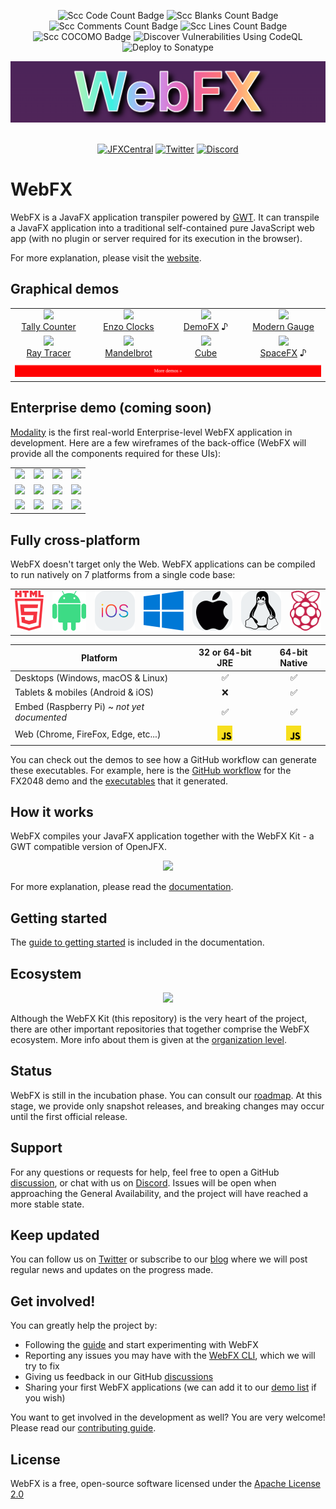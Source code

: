 
<div align="center">

![Scc Code Count Badge](https://sloc.xyz/github/webfx-project/webfx/?category=code)
![Scc Blanks Count Badge](https://sloc.xyz/github/webfx-project/webfx/?category=blanks)
![Scc Comments Count Badge](https://sloc.xyz/github/webfx-project/webfx/?category=comments)
![Scc Lines Count Badge](https://sloc.xyz/github/webfx-project/webfx/?category=lines)
![Scc COCOMO Badge](https://sloc.xyz/github/webfx-project/webfx/?category=cocomo)
![Discover Vulnerabilities Using CodeQL](https://github.com/webfx-project/webfx/actions/workflows/discover-vulnerabilities.yml/badge.svg)
![Deploy to Sonatype](https://github.com/webfx-project/webfx/actions/workflows/build-and-deploy-to-sonatype.yml/badge.svg)

<a href="https://webfx.dev"><img src="WebFX.png"/></a>
&nbsp;

[![JFXCentral](https://img.shields.io/badge/Find_me_on-JFXCentral-blue?logo=googlechrome&logoColor=white)](https://www.jfx-central.com/tools/webfx)
[![Twitter](https://img.shields.io/badge/follow-%40WebFXProject-0f80c0?logo=twitter)](https://twitter.com/WebFXProject) 
[![Discord](https://img.shields.io/badge/join-WebFX%20chat-0f80c0?logo=discord&logoColor=white)](https://discord.gg/7FQh3S5S)

</div>

# WebFX
WebFX is a JavaFX application transpiler powered by [GWT][gwt-website]. It can transpile a JavaFX application into a traditional self-contained pure JavaScript web app (with no plugin or server required for its execution in the browser).

For more explanation, please visit the [website][webfx-website].

## Graphical demos

<div align="center">
<table>
<tr>
<td align="center"><a href="https://tallycounter.webfx.dev"><img src="https://webfx-demos.github.io/webfx-demos-videos/TallyCounter.webp"/><br/>Tally Counter</a>
</td>
<td align="center"><a href="https://enzoclocks.webfx.dev"> <img src="https://webfx-demos.github.io/webfx-demos-videos/EnzoClocks.webp"/><br/> Enzo Clocks</a></td>
<td align="center"><a href="https://demofx.webfx.dev"><img src="https://webfx-demos.github.io/webfx-demos-videos/DemoFX.webp"/><br/>DemoFX</a> ♪</td>
<td align="center"><a href="https://moderngauge.webfx.dev"><img src="https://webfx-demos.github.io/webfx-demos-videos/ModernGauge.webp"/><br/>Modern Gauge</a></td>
</tr>
<tr>
<td align="center"><a href="https://raytracer.webfx.dev"><img src="https://webfx-demos.github.io/webfx-demos-videos/RayTracer.webp"/><br/>Ray Tracer</a></td>
<td align="center"><a href="https://mandelbrot.webfx.dev"><img src="https://webfx-demos.github.io/webfx-demos-videos/Mandelbrot.webp"/><br/>Mandelbrot</a></td>
<td align="center"><a href="https://cube.webfx.dev"><img src="https://webfx-demos.github.io/webfx-demos-videos/Cube.webp"/><br/>Cube</a></td>
<td align="center"><a href="https://spacefx.webfx.dev"><img src="https://webfx-demos.github.io/webfx-demos-videos/SpaceFX.webp"/><br/>SpaceFX</a> ♪</td>
</tr>
<tr>
<td colspan="4" align="center">
<a href="https://github.com/webfx-demos">
<img width="100%" src='MoreDemos.svg'/>
</a>
</td>
</tr>
</table>
</div>

## Enterprise demo (coming soon)

[Modality](https://github.com/modalityone/modality) is the first real-world Enterprise-level WebFX application in development. Here are a few wireframes of the back-office (WebFX will provide all the components required for these UIs):

<table>
<tr>
<td><a href="https://modality.one/wireframes/Modality-wireframe-01.png"><img src="https://modality.one/wireframes/Modality-wireframe-01-thumbnail.png"/></a></td>
<td><a href="https://modality.one/wireframes/Modality-wireframe-02.png"><img src="https://modality.one/wireframes/Modality-wireframe-02-thumbnail.png"/></a></td>
<td><a href="https://modality.one/wireframes/Modality-wireframe-03.png"><img src="https://modality.one/wireframes/Modality-wireframe-03-thumbnail.png"/></a></td>
<td><a href="https://modality.one/wireframes/Modality-wireframe-04.png"><img src="https://modality.one/wireframes/Modality-wireframe-04-thumbnail.png"/></a></td>
</tr>
<tr>
<td><a href="https://modality.one/wireframes/Modality-wireframe-05.png"><img src="https://modality.one/wireframes/Modality-wireframe-05-thumbnail.png"/></a></td>
<td><a href="https://modality.one/wireframes/Modality-wireframe-06.png"><img src="https://modality.one/wireframes/Modality-wireframe-06-thumbnail.png"/></a></td>
<td><a href="https://modality.one/wireframes/Modality-wireframe-07.png"><img src="https://modality.one/wireframes/Modality-wireframe-07-thumbnail.png"/></a></td>
<td><a href="https://modality.one/wireframes/Modality-wireframe-08.png"><img src="https://modality.one/wireframes/Modality-wireframe-08-thumbnail.png"/></a></td>
</tr>
<tr>
<td><a href="https://modality.one/wireframes/Modality-wireframe-09.png"><img src="https://modality.one/wireframes/Modality-wireframe-09-thumbnail.png"/></a></td>
<td><a href="https://modality.one/wireframes/Modality-wireframe-10.png"><img src="https://modality.one/wireframes/Modality-wireframe-10-thumbnail.png"/></a></td>
<td><a href="https://modality.one/wireframes/Modality-wireframe-11.png"><img src="https://modality.one/wireframes/Modality-wireframe-11-thumbnail.png"/></a></td>
<td><a href="https://modality.one/wireframes/Modality-wireframe-12.png"><img src="https://modality.one/wireframes/Modality-wireframe-12-thumbnail.png"/></a></td>
</tr>
</table>

## Fully cross-platform

WebFX doesn't target only the Web. WebFX applications can be compiled to run natively on 7 platforms from a single code base:

<div align="center">

<table>
<tr>
<td><img src="html5.svg"/></td>
<td><img src="android.svg"/></td>
<td><img src="ios.svg"/></td>
<td><img src="windows.svg"/></td>
<td><img src="apple-dark.svg"/></td>
<td><img src="linux-dark.svg"/></td>
<td><img src="raspberry-pi.svg"/></td>
</tr>
</table>

| Platform                                    |       32 or 64-bit JRE        |         64-bit Native         |
|---------------------------------------------|:-----------------------------:|:-----------------------------:|
| Desktops (Windows, macOS & Linux)           |               ✅               |               ✅               |
| Tablets & mobiles (Android & iOS)           |               ❌               |               ✅               |
| Embed (Raspberry Pi) ~ *not yet documented* |               ✅               |               ✅               |
| Web (Chrome, FireFox, Edge, etc...)         | <img height=24 src="JS.svg"/> | <img height=24 src="JS.svg"/> |

</div>


You can check out the demos to see how a GitHub workflow can generate these executables.
For example, here is the [GitHub workflow](https://github.com/webfx-demos/webfx-demo-fx2048/blob/main/.github/workflows/builds.yml) for the FX2048 demo and the [executables](https://github.com/webfx-demos/webfx-demo-fx2048/releases) that it generated.

## How it works

WebFX compiles your JavaFX application together with the WebFX Kit - a GWT compatible version of OpenJFX.

<div align="center">
    <picture>
      <source media="(prefers-color-scheme: dark)" srcset="https://docs.webfx.dev/webfx-readmes/webfx-kit-dark.svg">
      <img src="https://docs.webfx.dev/webfx-how-it-works.svg">
    </picture>
</div>

For more explanation, please read the [documentation][webfx-docs].

## Getting started

The [guide to getting started][webfx-guide] is included in the documentation.

## Ecosystem

<div align="center">
    <picture>
      <source media="(prefers-color-scheme: dark)" srcset="https://docs.webfx.dev/webfx-readmes/webfx-project-dark.svg">
      <img src="https://docs.webfx.dev/webfx-readmes/webfx-project-light.svg" />
    </picture>
</div>

Although the WebFX Kit (this repository) is the very heart of the project, there are other important repositories that together comprise the WebFX ecosystem. More info about them is given at the [organization level](https://github.com/webfx-project).

## Status

WebFX is still in the incubation phase. You can consult our [roadmap](ROADMAP.md). At this stage, we provide only snapshot releases, and breaking changes may occur until the first official release.

## Support

For any questions or requests for help, feel free to open a GitHub [discussion](https://github.com/webfx-project/webfx/discussions), or chat with us on [Discord](https://discord.gg/7FQh3S5S). Issues will be open when approaching the General Availability, and the project will have reached a more stable state.


## Keep updated

You can follow us on [Twitter](https://twitter.com/WebFXProject) or subscribe to our [blog][webfx-blog] where we will post regular news and updates on the progress made.

## Get involved!

You can greatly help the project by:

- Following the [guide][webfx-guide] and start experimenting with WebFX
- Reporting any issues you may have with the [WebFX CLI][webfx-cli-repo], which we will try to fix
- Giving us feedback in our GitHub [discussions][webfx-discussions]
- Sharing your first WebFX applications (we can add it to our [demo list][webfx-demos] if you wish)

You want to get involved in the development as well? You are very welcome! Please read our [contributing guide](CONTRIBUTING.md).

## License

WebFX is a free, open-source software licensed under the [Apache License 2.0](../LICENSE)

[webfx-website]: https://webfx.dev
[webfx-docs]: https://docs.webfx.dev
[webfx-demos]: https://github.com/webfx-demos
[webfx-guide]: https://docs.webfx.dev/#_getting_started
[webfx-blog]: https://blog.webfx.dev
[webfx-discussions]: https://github.com/webfx-project/webfx/discussions
[webfx-contact]: mailto:maintainer@webfx.dev
[webfx-cli-repo]: https://github.com/webfx-project/webfx-cli
[gwt-website]: http://www.gwtproject.org
